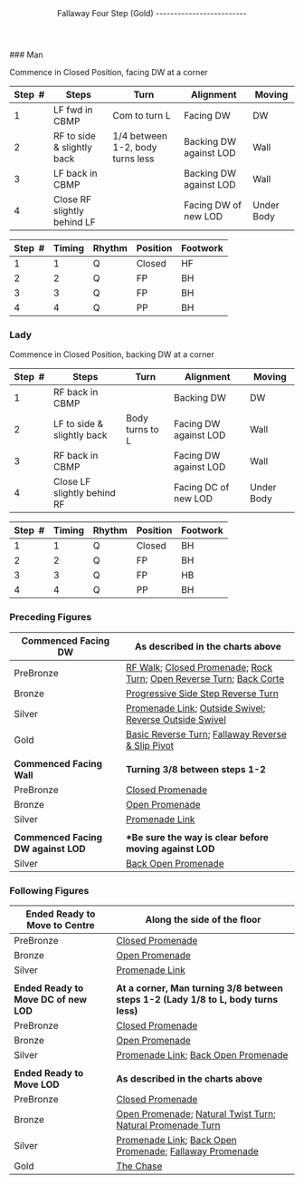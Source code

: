 <header>Fallaway Four Step (Gold)
-------------------------

 </header>### Man

Commence in Closed Position, facing DW at a corner

 | **Step<span style="color:white">\_</span>\#** | **Steps** | **Turn** | **Alignment** | **Moving** |
|---|---|---|---|---|
| 1 | LF fwd in CBMP | Com to turn L | Facing DW | DW |
| 2 | RF to side &amp; slightly back | 1/4 between 1-2, body turns less | Backing DW against LOD | Wall |
| 3 | LF back in CBMP |  | Backing DW against LOD | Wall |
| 4 | Close RF slightly behind LF |  | Facing DW of new LOD | Under Body |

 | **Step<span style="color:white">\_</span>\#** | **Timing** | **Rhythm** | **Position** | **Footwork** |
|---|---|---|---|---|
| 1 | 1 | Q | Closed | HF |
| 2 | 2 | Q | FP | BH |
| 3 | 3 | Q | FP | BH |
| 4 | 4 | Q | PP | BH |

### Lady

Commence in Closed Position, backing DW at a corner

 | **Step<span style="color:white">\_</span>\#** | **Steps** | **Turn** | **Alignment** | **Moving** |
|---|---|---|---|---|
| 1 | RF back in CBMP |  | Backing DW | DW |
| 2 | LF to side &amp; slightly back | Body turns to L | Facing DW against LOD | Wall |
| 3 | RF back in CBMP |  | Facing DW against LOD | Wall |
| 4 | Close LF slightly behind RF |  | Facing DC of new LOD | Under Body |

 | **Step<span style="color:white">\_</span>\#** | **Timing** | **Rhythm** | **Position** | **Footwork** |
|---|---|---|---|---|
| 1 | 1 | Q | Closed | BH |
| 2 | 2 | Q | FP | BH |
| 3 | 3 | Q | FP | HB |
| 4 | 4 | Q | PP | BH |

### Preceding Figures

 | **Commenced Facing DW** | **As described in the charts above** |
|---|---|
| PreBronze | [RF Walk](walk_RF.md); [Closed Promenade](closed_promenade.md); [Rock Turn](rock_turn.md); [Open Reverse Turn](open_reverse_turn.md); [Back Corte](corte.md) |
| Bronze | [Progressive Side Step Reverse Turn](side_step_reverse.md) |
| Silver | [Promenade Link](promenade_link.md); [Outside Swivel](outside_swivel.md); [Reverse Outside Swivel](reverse_outside_swivel.md) |
| Gold | [Basic Reverse Turn](basic_reverse.md); [Fallaway Reverse &amp; Slip Pivot](fallaway_reverse.md) |
|  |  |
| **Commenced Facing Wall** | **Turning 3/8 between steps 1-2** |
| PreBronze | [Closed Promenade](closed_promenade.md) |
| Bronze | [Open Promenade](open_promenade.md) |
| Silver | [Promenade Link](promenade_link.md) |
|  |  |
| **Commenced Facing DW against LOD** | **\*Be sure the way is clear before moving against LOD** |
| Silver | [Back Open Promenade](back_open_promenade.md) |

### Following Figures

 | **Ended Ready to Move to Centre** | **Along the side of the floor** |
|---|---|
| PreBronze | [Closed Promenade](closed_promenade.md) |
| Bronze | [Open Promenade](open_promenade.md) |
| Silver | [Promenade Link](promenade_link.md) |
|  |  |
| **Ended Ready to Move DC of new LOD** | **At a corner, Man turning 3/8 between steps 1-2 (Lady 1/8 to L, body turns less)** |
| PreBronze | [Closed Promenade](closed_promenade.md) |
| Bronze | [Open Promenade](open_promenade.md) |
| Silver | [Promenade Link](promenade_link.md); [Back Open Promenade](back_open_promenade.md) |
|  |  |
| **Ended Ready to Move LOD** | **As described in the charts above** |
| PreBronze | [Closed Promenade](closed_promenade.md) |
| Bronze | [Open Promenade](open_promenade.md); [Natural Twist Turn](twist_turn.md); [Natural Promenade Turn](promenade_turn.md) |
| Silver | [Promenade Link](promenade_link.md); [Back Open Promenade](back_open_promenade.md); [Fallaway Promenade](fallaway_promenade.md) |
| Gold | [The Chase](chase.md) |
